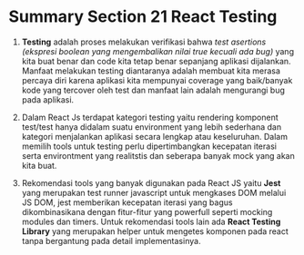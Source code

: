 # Summary Section 21 React Testing

1. **Testing** adalah proses melakukan verifikasi bahwa _test asertions_ _(ekspresi boolean yang mengembalikan nilai true kecuali ada bug)_ yang kita buat benar dan code kita tetap benar sepanjang aplikasi dijalankan. Manfaat melakukan testing diantaranya adalah membuat kita merasa percaya diri karena aplikasi kita mempunyai coverage yang baik/banyak kode yang tercover oleh test dan manfaat lain adalah mengurangi bug pada aplikasi.

2. Dalam React Js terdapat kategori testing yaitu rendering komponent test/test hanya didalam suatu environment yang lebih sederhana dan kategori menjalankan aplikasi secara lengkap atau keseluruhan. Dalam memilih tools untuk testing perlu dipertimbangkan kecepatan iterasi serta environtment yang realitstis dan seberapa banyak mock yang akan kita buat.

3. Rekomendasi tools yang banyak digunakan pada React JS yaitu **Jest** yang merupakan test runner javascript untuk mengkases DOM melalui JS DOM, jest memberikan kecepatan iterasi yang bagus dikombinasikana dengan fitur-fitur yang powerfull seperti mocking modules dan timers. Untuk rekomendasi tools lain ada **React Testing Library** yang merupakan helper untuk mengetes komponen pada react tanpa bergantung pada detail implementasinya.
